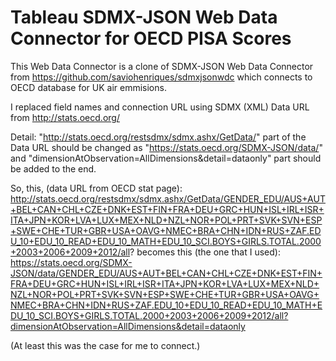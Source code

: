 # Tableau SDMX-JSON Web Data Connector for OECD PISA Scores

This Web Data Connector is a clone of SDMX-JSON Web Data Connector from https://github.com/saviohenriques/sdmxjsonwdc which connects to OECD database for UK air emmisions.

I replaced field names and connection URL using SDMX (XML) Data URL from http://stats.oecd.org/

Detail:
"http://stats.oecd.org/restsdmx/sdmx.ashx/GetData/" part of the Data URL should be changed as "https://stats.oecd.org/SDMX-JSON/data/"
and "dimensionAtObservation=AllDimensions&detail=dataonly" part should be added to the end.

So, this, (data URL from OECD stat page):
http://stats.oecd.org/restsdmx/sdmx.ashx/GetData/GENDER_EDU/AUS+AUT+BEL+CAN+CHL+CZE+DNK+EST+FIN+FRA+DEU+GRC+HUN+ISL+IRL+ISR+ITA+JPN+KOR+LVA+LUX+MEX+NLD+NZL+NOR+POL+PRT+SVK+SVN+ESP+SWE+CHE+TUR+GBR+USA+OAVG+NMEC+BRA+CHN+IDN+RUS+ZAF.EDU_10+EDU_10_READ+EDU_10_MATH+EDU_10_SCI.BOYS+GIRLS.TOTAL.2000+2003+2006+2009+2012/all?
becomes this (the one that I used):
https://stats.oecd.org/SDMX-JSON/data/GENDER_EDU/AUS+AUT+BEL+CAN+CHL+CZE+DNK+EST+FIN+FRA+DEU+GRC+HUN+ISL+IRL+ISR+ITA+JPN+KOR+LVA+LUX+MEX+NLD+NZL+NOR+POL+PRT+SVK+SVN+ESP+SWE+CHE+TUR+GBR+USA+OAVG+NMEC+BRA+CHN+IDN+RUS+ZAF.EDU_10+EDU_10_READ+EDU_10_MATH+EDU_10_SCI.BOYS+GIRLS.TOTAL.2000+2003+2006+2009+2012/all?dimensionAtObservation=AllDimensions&detail=dataonly

(At least this was the case for me to connect.)

